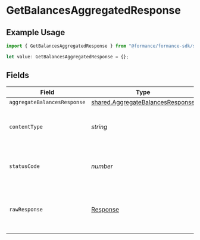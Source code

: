 # GetBalancesAggregatedResponse

## Example Usage

```typescript
import { GetBalancesAggregatedResponse } from "@formance/formance-sdk/sdk/models/operations";

let value: GetBalancesAggregatedResponse = {};
```

## Fields

| Field                                                                                       | Type                                                                                        | Required                                                                                    | Description                                                                                 |
| ------------------------------------------------------------------------------------------- | ------------------------------------------------------------------------------------------- | ------------------------------------------------------------------------------------------- | ------------------------------------------------------------------------------------------- |
| `aggregateBalancesResponse`                                                                 | [shared.AggregateBalancesResponse](../../../sdk/models/shared/aggregatebalancesresponse.md) | :heavy_minus_sign:                                                                          | OK                                                                                          |
| `contentType`                                                                               | *string*                                                                                    | :heavy_check_mark:                                                                          | HTTP response content type for this operation                                               |
| `statusCode`                                                                                | *number*                                                                                    | :heavy_check_mark:                                                                          | HTTP response status code for this operation                                                |
| `rawResponse`                                                                               | [Response](https://developer.mozilla.org/en-US/docs/Web/API/Response)                       | :heavy_check_mark:                                                                          | Raw HTTP response; suitable for custom response parsing                                     |